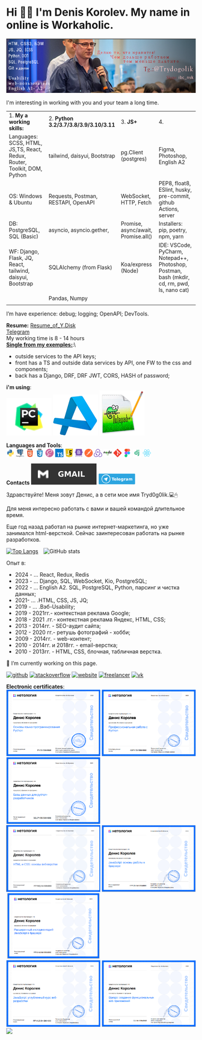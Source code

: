 # Hi 👋🏼 I'm Denis Korolev. My name in online is Workaholic.
![For me is interesting to work with you and your team a long time.](https://github.com/Tryd0g0lik/Tryd0g0lik/blob/main/gitHub.png)

I'm interesting in working with you and your team a long time.

|||||
|:------|:------|:------|:------|
|1. **My a working skills:**|2. **Python 3.2/3.7/3.8/3.9/3.10/3.11**|3. **JS+**|4.|
|Languages: SCSS, HTML, JS,TS, React, Redux, Router, Toolkit, DOM, Python|tailwind, daisyui, Bootstrap|pg.Client (postgres)|Figma, Photoshop, English A2|
|OS: Windows & Ubuntu|Requests, Postman, RESTAPI, OpenAPI|WebSocket, HTTP, Fetch|PEP8, float8, ESlint, husky, pre-commit, github Actions, server|
|DB: PostgreSQL, SQL (Basic)|asyncio, asyncio.gether, |Promise, async/await, Promise.all()|Installers: pip, poetry, npm, yarn|
|WF: Django, Flask,  JQ, React, tailwind, daisyui, Bootstrap|SQLAlchemy (from Flask)|Koa/express (Node)|IDE: VSCode, PyCharm, Notepad++, Photoshop, Postman,  bash (mkdir, cd, rm, pwd, ls, nano cat)|
||Pandas, Numpy|||
|||||

I’m have experience: debug; logging; OpenAPI; DevTools.

**Resume:** [Resume_of_Y.Disk](https://disk.yandex.ru/i/A9eajolzDHaxhw) \
[Telegram](https://t.me/Trydogolik) \
﻿﻿My working time is 8 - 14 hours \
[**Single from my exemples:**](https://github.com/Tryd0g0lik/weather):\
- outside services to the API keys;
- front has a TS and outside data services by API, one FW to the css and components;
- back has a Django, DRF, DRF JWT, CORS, HASH of password;

**i'm using**: \
![pycharm](./img/pch.png)
![Visual_Studio_Code](./img/VSC.png)
![Notepad++](./img/Notepad++.png) 

**Languages and Tools**: \
<img src="./img/python-original.svg" width="22" />
<img src="./img/postgresql-original-wordmark.svg" width="22" />
<img src="./img/./html5-original-wordmark.svg" width="22" />
<img src="./img/css3-original-wordmark.svg" width="22" />
<img src="./img/sass.png" width="22" />
<img src="./img/ts.png" width="22" />
<img src="./img/JS.png" width="22" />
<img src="./img/bootstrap-plain-wordmark.svg" width="22" />
<img src="./img/postman.svg" width="22" />
<img src="./img/redux-original.svg" width="22" />
<img src="./img/nodejs-original-wordmark.svg" width="22" />
<img src="./img/68747470733a2f2f7777772e766563746f726c6f676f2e7a6f6e652f6c6f676f732f6769742d73636d2f6769742d73636d2d69636f6e2e737667.svg" width="22" />
[<img src="./img/figma_logo_icon_1701.png" width="22px" />](https://vk.com/tryd0g0lik)
[<img src="./img/file_type_django_ico.png" width="22px" />](https://vk.com/tryd0g0lik)
[<img src="./img/react_original_logo_.png" width="22px" />](https://vk.com/tryd0g0lik)

**Contacts**
[<img src="./img/gmail.svg" />](mailto:work80@mail,ru)
[<img src="./img/telegramm.jpeg" height="30" />](https://t.me/Trydogolik)


Здравствуйте!
Меня зовут Денис, а в сети мое имя Tryd0g0lik.💻🖱

Для меня интересно работать с вами и вашей командой длительное время.

Еще год назад работал на рынке интернет-маркетинга, но уже занимался html-версткой. 
Сейчас заинтересован работать на рынке разработков.



[![Top Langs](https://github-readme-stats.vercel.app/api/top-langs/?username=Tryd0g0lik)](https://github.com/anuraghazra/github-readme-stats) ![GitHub stats](https://github-readme-stats.vercel.app/api?username=Tryd0g0lik&show_icons=true)  


Опыт в:
- 2024 - ... React, Redux, Redis
- 2023 - ... Django, SQL, WebSocket, Kio, PostgreSQL;
- 2022 - ... English A2. SQL, PostgreSQL, Python, парсинг и чистка данных;
- 2021- ... .HTML, CSS, JS, JQ;
- 2019 - ... .Вэб-Usability;
- 2019 - 2021гг.- контекстная реклама Google;
- 2018 - 2021 .гг.- контекстная реклама Яндекс, HTML, CSS;
- 2013 - 2014гг. - SEO-аудит сайта;
- 2012 - 2020 гг.- ретушь фотографий - хобби;
- 2009 - 2014гг. - web-контент;
- 2010 - 2014гг. и 2018гг. - email-верстка;
- 2010 - 2013гг. - HTML, CSS, блочная, табличная верстка.

🔭 I’m currently working on this page. 


[<img src='https://cdn.jsdelivr.net/npm/simple-icons@3.0.1/icons/github.svg' alt='github' height='22'>](https://github.com/Tryd0g0lik)  [<img src='https://cdn.jsdelivr.net/npm/simple-icons@3.0.1/icons/stackoverflow.svg' alt='stackoverflow' height='22'>](https://stackoverflow.com/users/17173857/tryd0g0lik)  [<img src='https://cdn.jsdelivr.net/npm/simple-icons@3.0.1/icons/icloud.svg' alt='website' height='22'>](https://54seo.ru/)  [<img src='https://cdn.jsdelivr.net/npm/simple-icons@3.0.1/icons/freelancer.svg' alt='freelancer' height='40'>](https://freelance.ru/Trydogolik)  [<img src='https://cdn.jsdelivr.net/npm/simple-icons@3.0.1/icons/vk.svg' alt='vk' height='22'>](https://vk.com/tryd0g0lik)  

**Electronic certificates**: \
<a href="./Osnovy_Python.png" target="_blank"><img src="./img/Osnovy_Python.png" width="250px" /></a>
<a href="./Netologe_profassional_Python.png" target="_blank"><img src="./img/Netologe_profassional_Python.png" width="250px"  /></a>
<a href="./netologe_db_python.png" target="_blank"><img src="./img/netologe_db_python.png" width="250px" /></a> \
<a href="./Netologe_html_css.png" target="_blank"><img src="./img/Netologe_html_css.png" width="250px" /></a> 
<a href="./Netologe_JavaScript.png" target="_blank"><img src="./img/Netologe_JavaScript.png" width="250px" /></a> 
<a href="./Netologe_JavaScript_browsers.png" target="_blank"><img src="./img/Netologe_JavaScript_browsers.png" width="250px" /></a> \
<a href="./Netologe_JavaScript_midle.png" target="_blank"><img src="./img/Netologe_JavaScript_midle.png" width="250px" /></a> 
<a href="./Netologe_web-interface_Django.png" target="_blank"><img src="./img/Netologe_web-interface_Django.png" width="250px" /></a> 
<a href="./Kurs_angliiskogo_azy`ka.jpg" target="_blank"><img src="./img/Kurs_angliiskogo_azy`ka.jpg" width="250px" /></a>


